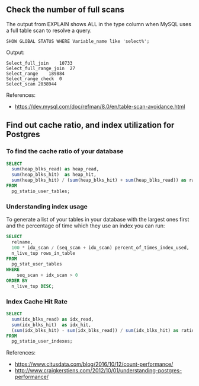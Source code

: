 ## Check the number of full scans

The output from EXPLAIN shows ALL in the type column when MySQL uses a full table scan to resolve a query.

```mysql
SHOW GLOBAL STATUS WHERE Variable_name like 'select%';
```

Output:
```
Select_full_join	10733
Select_full_range_join	27
Select_range	189884
Select_range_check	0
Select_scan	2038944
```

References:
- https://dev.mysql.com/doc/refman/8.0/en/table-scan-avoidance.html


## Find out cache ratio, and index utilization for Postgres


### To find the cache ratio of your database
```sql
SELECT 
  sum(heap_blks_read) as heap_read,
  sum(heap_blks_hit)  as heap_hit,
  sum(heap_blks_hit) / (sum(heap_blks_hit) + sum(heap_blks_read)) as ratio
FROM 
  pg_statio_user_tables;
```

### Understanding index usage

To generate a list of your tables in your database with the largest ones first and the percentage of time which they use an index you can run:
```sql
SELECT 
  relname, 
  100 * idx_scan / (seq_scan + idx_scan) percent_of_times_index_used, 
  n_live_tup rows_in_table
FROM 
  pg_stat_user_tables
WHERE 
    seq_scan + idx_scan > 0 
ORDER BY 
  n_live_tup DESC;
```
### Index Cache Hit Rate
```sql
SELECT 
  sum(idx_blks_read) as idx_read,
  sum(idx_blks_hit)  as idx_hit,
  (sum(idx_blks_hit) - sum(idx_blks_read)) / sum(idx_blks_hit) as ratio
FROM 
  pg_statio_user_indexes;
```
  
References:
- https://www.citusdata.com/blog/2016/10/12/count-performance/
- http://www.craigkerstiens.com/2012/10/01/understanding-postgres-performance/
